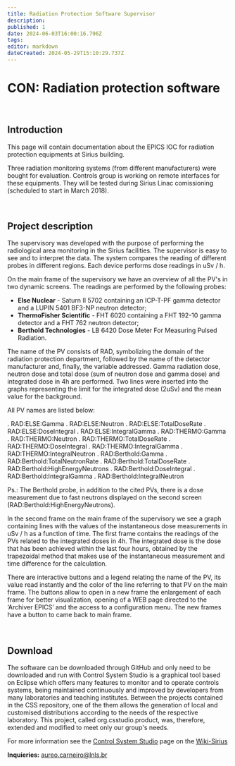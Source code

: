 ```yaml
---
title: Radiation Protection Software Supervisor
description: 
published: 1
date: 2024-06-03T16:00:16.796Z
tags: 
editor: markdown
dateCreated: 2024-05-29T15:10:29.737Z
---
```


# CON: Radiation protection software

<br>

## Introduction
This page will contain documentation about the EPICS IOC for radiation protection equipments at Sirius building.

Three radiation monitoring systems (from different manufacturers) were bought for evaluation. Controls group is working on remote interfaces for these equipments. They will be tested during Sirius Linac comissioning (scheduled to start in March 2018).

<br>

## Project description
The supervisory was developed with the purpose of performing the radiological area monitoring in the Sirius facilities. The supervisor is easy to see and to interpret the data. The system compares the reading of different probes in different regions. Each device performs dose readings in uSv / h.

On the main frame of the supervisory we have an overview of all the PV's in two dynamic screens. The readings are performed by the following probes:

-  **Else Nuclear** - Saturn II 5702 containing an ICP-T-PF gamma detector and a LUPIN 5401 BF3-NP neutron detector;
-  **ThermoFisher Scientific** - FHT 6020 containing a FHT 192-10 gamma detector and a FHT 762 neutron detector;
-  **Berthold Technologies** - LB 6420 Dose Meter For Measuring Pulsed Radiation.

The name of the PV consists of RAD, symbolizing the domain of the radiation protection department, followed by the name of the detector manufacturer and, finally, the variable addressed. Gamma radiation dose, neutron dose and total dose (sum of neutron dose and gamma dose) and integrated dose in 4h are performed. Two lines were inserted into the graphs representing the limit for the integrated dose (2uSv) and the mean value for the background.

All PV names are listed below:

.  RAD:ELSE:Gamma
.  RAD:ELSE:Neutron
.  RAD:ELSE:TotalDoseRate
.  RAD:ELSE:DoseIntegral
.  RAD:ELSE:IntegralGamma
.  RAD:THERMO:Gamma
.  RAD:THERMO:Neutron
.  RAD:THERMO:TotalDoseRate
.  RAD:THERMO:DoseIntegral
.  RAD:THERMO:IntegralGamma
.  RAD:THERMO:IntegralNeutron
.  RAD:Berthold:Gamma
.  RAD:Berthold:TotalNeutronRate
.  RAD:Berthold:TotalDoseRate
.  RAD:Berthold:HighEnergyNeutrons
.  RAD:Berthold:DoseIntegral
.  RAD:Berthold:IntegralGamma
.  RAD:Berthold:IntegralNeutron

Ps.: The Berthold probe, in addition to the cited PVs, there is a dose measurement due to fast neutrons displayed on the second screen (RAD:Berthold:HighEnergyNeutrons).

In the second frame on the main frame of the supervisory we see a graph containing lines with the values of the instantaneous dose measurements in uSv / h as a function of time. The first frame contains the readings of the PVs related to the integrated doses in 4h. The integrated dose is the dose that has been achieved within the last four hours, obtained by the trapezoidal method that makes use of the instantaneous measurement and time difference for the calculation.

There are interactive buttons and a legend relating the name of the PV, its value read instantly and the color of the line referring to that PV on the main frame. The buttons allow to open in a new frame the enlargement of each frame for better visualization, opening of a WEB page directed to the ‘Archiver EPICS’ and the access to a configuration menu. The new frames have a button to came back to main frame.

<br>

## Download

The software can be downloaded through GitHub and only need to be downloaded and run with Control System Studio is a graphical tool based on Eclipse which offers many features to monitor and to operate controls systems, being maintained continuously and improved by developers from many laboratories and teaching institutes. Between the projects contained in the CSS repository, one of the them allows the generation of local and customised distributions according to the needs of the respective laboratory. This project, called org.csstudio.product, was, therefore, extended and modified to meet only our group's needs.

For more information see the [Control System Studio](https://wiki-sirius.lnls.br/mediawiki/index.php/CON:Lnls-studio) page on the [Wiki-Sirius](https://wiki-sirius.lnls.br/)

**Inquieries:** aureo.carneiro@lnls.br
